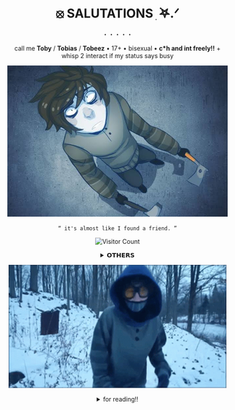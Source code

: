 </div>

<div align="center">

# ⦻ SALUTATIONS ִ ࣪𖤐.ᐟ

・・・・・

call me **Toby** / **Tobias** / **Tobeez** • 17+ • bisexual
• **c*h and int freely!!** + whisp 2 interact if my status says busy

![](https://github.com/TlCClTOBY/TlCCITOBY/blob/main/images%20-%202025-10-22T053527.535.jpeg)
 
 `` “ it's almost like I found a friend. ” ``

 ![Visitor Count](https://komarev.com/ghpvc/?username=tlccltoby&label=Profile%20views&color=949fb5&style=solid)


  <details>

<summary> 𝗢𝗧𝗛𝗘𝗥𝗦 </summary>


⫘⫘⫘⫘⫘⫘

# MORE ABOUT ME!!

![](https://github.com/TlCClTOBY/TlCCITOBY/blob/main/ticci-toby-creepypasta.gif)

Ticci Toby is my *kinsona*, meaning i see myself in him deeply. i'm also diagnosed with **ADHD** ever since i was 14 years old + loud noises triggers me a lot. i can randomly be hyperactive so pls interact with caution! i can be touch starved at times, so cuddles are appreciated even when i'm offtab!!

my interests are: **slenderverse, CRP , SP, mouthwashing, DT/UT, omori, forsaken, CRK, TADC, and danganronpa** i sometimes draw fanarts of them. andd i don't ship much. but if you like it, *ya like it;3*

<div align = left>
 
**MORE FUN FACTS!!!**
> - muted colors and brown are my favorite colors
> - i do homeschool instead of going out to school!
> - i was born on april 25th!
> - i'm taurus, like toby!!
> - playing guitar is one of my hobbies


**DO NOT INTERACT ⚠︎**
> - pedophile, proships, ehm jus basic dni criteria

**INTERACT IF**
> - you're cool

  </details>

  ![](https://github.com/TlCClTOBY/TlCCITOBY/blob/main/ticcitoby.gif)

<details> 
 
  <summary>for reading!!</summary>
  
  <img width="150" height="150" alt="image" src="https://github.com/TlCClTOBY/TlCCITOBY/blob/main/toby_goes_benny_boi.jpg">


  </details>
  
